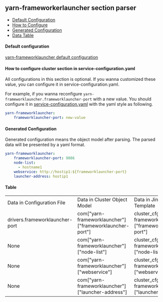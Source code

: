 ## yarn-frameworkerlauncher section parser

- [Default Configuration](#D_Config)
- [How to Configure](#HT_Config)
- [Generated Configuration](#G_Config)
- [Data Table](#T_config)



#### Default configuration <a name="D_Config"></a>

[yarn-frameworklauncher default configuration](yarn-frameworklauncher.yaml)

#### How to configure cluster section in service-configuration.yaml <a name="HT_Config"></a>

All configurations in this section is optional. If you wanna customized these value, you can configure it in service-configuration.yaml.

For example, if you wanna reconfigure ```yarn-frameworklauncher.frameworklauncher-port``` with a new value. You should configure it in [service-configuration.yaml](../../../examples/cluster-configuration/services-configuration.yaml) with the yaml style as following.
```yaml
yarn-frameworklauncher:
    frameworklauncher-port: new-value
```

#### Generated Configuration <a name="G_Config"></a>

Generated configuration means the object model after parsing. The parsed data will be presented by a yaml format.
```yaml
yarn-frameworklauncher:
    frameworklauncher-port: 9086
    node-list:
      - hostname1
    webservice: http://hostip1:${frameworklauncher-port}
    launcher-address: hostip1

```


#### Table <a name="T_Config"></a>

<table>
<tr>
    <td>Data in Configuration File</td>
    <td>Data in Cluster Object Model</td>
    <td>Data in Jinja2 Template</td>
    <td>Data type</td>
</tr>
<tr>
    <td>drivers.frameworklauncher-port</td>
    <td>com["yarn-frameworklauncher"]["frameworklauncher-port"]</td>
    <td>cluster_cfg["yarn-frameworklauncher"]["frameworklauncher-port"]</td>
    <td>Int</td>
</tr>
<tr>
    <td>None</td>
    <td>com["yarn-frameworklauncher"]["node-list"]</td>
    <td>cluster_cfg["yarn-frameworklauncher"]["node-list"]</td>
    <td>string list</td>
</tr>
<tr>
    <td>None</td>
    <td>com["yarn-frameworklauncher"]["webservice"]</td>
    <td>cluster_cfg["yarn-frameworklauncher"]["webservice"]</td>
    <td>string</td>
</tr>
<tr>
    <td>None</td>
    <td>com["yarn-frameworklauncher"]["launcher-address"]</td>
    <td>cluster_cfg["yarn-frameworklauncher"]["launcher-address"]</td>
    <td>string</td>
</tr>
</table>



